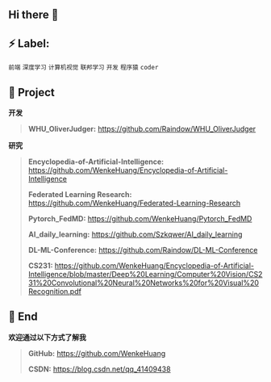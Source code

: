 ## Hi there 👋

<!--
**WenkeHuang/WenkeHuang** is a ✨ _special_ ✨ repository because its `README.md` (this file) appears on your GitHub profile.

Here are some ideas to get you started:

- 🔭 I’m currently working on ...
- 🌱 I’m currently learning ...
- 👯 I’m looking to collaborate on ...
- 🤔 I’m looking for help with ...
- 💬 Ask me about ...
- 📫 How to reach me: ...
- 😄 Pronouns: ...
- ⚡ Fun fact: ...
-->


## ⚡ Label:

`前端`  `深度学习`  `计算机视觉` `联邦学习`  `开发`  `程序猿`  `coder`

## :pushpin: Project

**开发**

> **WHU_OliverJudger:** https://github.com/Raindow/WHU_OliverJudger

**研究**

> **Encyclopedia-of-Artificial-Intelligence:** https://github.com/WenkeHuang/Encyclopedia-of-Artificial-Intelligence
>
> **Federated Learning Research:** https://github.com/WenkeHuang/Federated-Learning-Research
>
>
> **Pytorch_FedMD:** https://github.com/WenkeHuang/Pytorch_FedMD
>
> **AI_daily_learning:** https://github.com/Szkqwer/AI_daily_learning
>
> **DL-ML-Conference:** https://github.com/Raindow/DL-ML-Conference
>
> **CS231:** https://github.com/WenkeHuang/Encyclopedia-of-Artificial-Intelligence/blob/master/Deep%20Learning/Computer%20Vision/CS231%20Convolutional%20Neural%20Networks%20for%20Visual%20Recognition.pdf

## 💬 End

**欢迎通过以下方式了解我**

>
> **GitHub:** https://github.com/WenkeHuang
>
> **CSDN:** https://blog.csdn.net/qq_41409438



